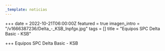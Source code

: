 ```yaml
---
_template: noticias
---
```






+++
date = 2022-10-21T06:00:00Z
featured = true
imagen_intro = "/v1666387236/Delta_-_KSB_lnpfgx.jpg"
tags = []
title = "Equipos SPC Delta Basic - KSB"

+++
Equipos SPC Delta Basic - KSB
